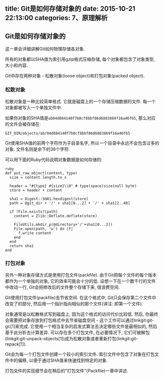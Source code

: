 title: Git是如何存储对象的
date: 2015-10-21 22:13:00
categories: 7、原理解析
---
## Git是如何存储对象的 ##

这一章会详细讲解Git如何物理存储各对象.

所有的对象都以SHA值为索引用gzip格式压缩存储, 每个对象都包含了对象类型, 大小和内容.

Git中存在两种对象 - 松散对象(loose object)和打包对象(packed object).

### 松散对象 ###

松散对象是一种比较简单格式. 它就是磁盘上的一个存储压缩数据的文件. 每一个对象都被写入一个单独文件中.

如果你对象的SHA值是<code>ab04d884140f7b0cf8bbf86d6883869f16a46f65</code>, 那么对应的文件会被存储在:

	GIT_DIR/objects/ab/04d884140f7b0cf8bbf86d6883869f16a46f65

Git使用SHA值的前两个字符作为子目录名字, 所以一个目录中永远不会包含过多的对象. 文件名则是余下的38个字符.

可以用下面的Ruby代码说明对象数据是如何存储的:

	ruby
	def put_raw_object(content, type)
	  size = content.length.to_s

	  header = "#{type} #{size}\\0" # type(space)size(null byte)
	  store = header + content

	  sha1 = Digest::SHA1.hexdigest(store)
	  path = @git_dir + '/' + sha1[0...2] + '/' + sha1[2..40]

	  if !File.exists?(path)
	    content = Zlib::Deflate.deflate(store)

	    FileUtils.mkdir_p(@directory+'/'+sha1[0...2])
	    File.open(path, 'w') do |f|
	      f.write content
	    end
	  end
	  return sha1
	end

### 打包对象 ###

另外一种对象存储方式是使用打包文件(packfile). 由于Git把每个文件的每个版本都作为一个单独的对象, 它的效率可能会十分的低. 设想一下在一个数千行的文件中改动一行, Git会把修改后的文件整个存储下来, 很浪费空间.

Git使用打包文件(packfile)去节省空间. 在这个格式中, Git只会保存第二个文件中改变了的部分, 然后用一个指针指向相似的那个文件(译注: 即第一个文件).

对象通常是以松散格式写到磁盘上, 因为这个格式的访问代价比较低. 然后, 你最终会需要把对象存放到打包格式中去节省磁盘空间 - 这个工作可以通过linkgit:git-gc[1]来完成. 它使用一个相当复杂的启发式算法去决定哪些文件是最相似的, 然后基于此分析去计算差异. 可以存在多个打包文件, 在必要情况下, 它们可被解包(linkgit:git-unpack-objects[1])成为松散对象或者重新打包(linkgit:git-repack[1]).

Git会为每一个打包文件创建一个较小的索引文件. 索引文件中包含了对象在打包文件中的偏移, 以便于通过SHA值来快速找到特定的对象.

打包文件的实现细节会在稍后的"打包文件"(Packfile)一章中讲述.


